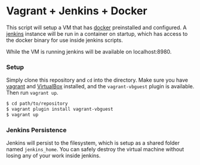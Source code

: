 # Vagrant + Jenkins + Docker

This script will setup a VM that has [docker][docker] preinstalled and configured. A [jenkins][jenkins] instance will be run in a container on startup, which has access to the docker binary for use inside jenkins scripts.

While the VM is running jenkins will be available on localhost:8980.

[jenkins]: https://jenkins-ci.org
[docker]: https://www.docker.com

### Setup

Simply clone this repository and `cd` into the directory. Make sure you have [vagrant][vagrant] and [VirtualBox][virtualbox] installed, and the `vagrant-vbguest` plugin is available. Then run `vagrant up`.

```bash
$ cd path/to/repository
$ vagrant plugin install vagrant-vbguest
$ vagrant up
```

[vagrant]: https://www.vagrantup.com
[virtualbox]: https://www.virtualbox.org

### Jenkins Persistence

Jenkins will persist to the filesystem, which is setup as a shared folder named `jenkins_home`. You can safely destroy the virtual machine without losing any of your work inside jenkins.